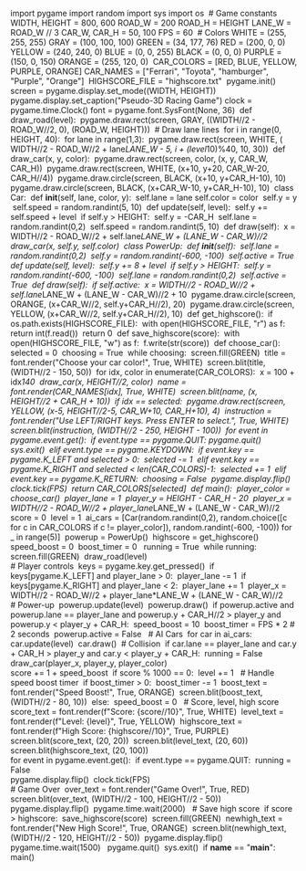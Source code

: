 ‎import pygame
‎import random
‎import sys
‎import os
‎
‎# Game constants
‎WIDTH, HEIGHT = 800, 600
‎ROAD_W = 200
‎ROAD_H = HEIGHT
‎LANE_W = ROAD_W // 3
‎CAR_W, CAR_H = 50, 100
‎FPS = 60
‎
‎# Colors
‎WHITE = (255, 255, 255)
‎GRAY = (100, 100, 100)
‎GREEN = (34, 177, 76)
‎RED = (200, 0, 0)
‎YELLOW = (240, 240, 0)
‎BLUE = (0, 0, 255)
‎BLACK = (0, 0, 0)
‎PURPLE = (150, 0, 150)
‎ORANGE = (255, 120, 0)
‎
‎CAR_COLORS = [RED, BLUE, YELLOW, PURPLE, ORANGE]
‎CAR_NAMES = ["Ferrari", "Toyota", "hamburger", "Purple", "Orange"]
‎
‎HIGHSCORE_FILE = "highscore.txt"
‎
‎pygame.init()
‎screen = pygame.display.set_mode((WIDTH, HEIGHT))
‎pygame.display.set_caption("Pseudo-3D Racing Game")
‎clock = pygame.time.Clock()
‎font = pygame.font.SysFont(None, 36)
‎
‎def draw_road(level):
‎    pygame.draw.rect(screen, GRAY, ((WIDTH//2 - ROAD_W//2, 0), (ROAD_W, HEIGHT)))
‎    # Draw lane lines
‎    for i in range(0, HEIGHT, 40):
‎        for lane in range(1,3):
‎            pygame.draw.rect(screen, WHITE, (
‎                WIDTH//2 - ROAD_W//2 + lane*LANE_W - 5, i + (level*10)%40, 10, 30))
‎
‎def draw_car(x, y, color):
‎    pygame.draw.rect(screen, color, (x, y, CAR_W, CAR_H))
‎    pygame.draw.rect(screen, WHITE, (x+10, y+20, CAR_W-20, CAR_H//4))
‎    pygame.draw.circle(screen, BLACK, (x+10, y+CAR_H-10), 10)
‎    pygame.draw.circle(screen, BLACK, (x+CAR_W-10, y+CAR_H-10), 10)
‎
‎class Car:
‎    def __init__(self, lane, color, y):
‎        self.lane = lane
‎        self.color = color
‎        self.y = y
‎        self.speed = random.randint(5, 10)
‎    def update(self, level):
‎        self.y += self.speed + level
‎        if self.y > HEIGHT:
‎            self.y = -CAR_H
‎            self.lane = random.randint(0,2)
‎            self.speed = random.randint(5, 10)
‎    def draw(self):
‎        x = WIDTH//2 - ROAD_W//2 + self.lane*LANE_W + (LANE_W - CAR_W)//2
‎        draw_car(x, self.y, self.color)
‎
‎class PowerUp:
‎    def __init__(self):
‎        self.lane = random.randint(0,2)
‎        self.y = random.randint(-600, -100)
‎        self.active = True
‎    def update(self, level):
‎        self.y += 8 + level
‎        if self.y > HEIGHT:
‎            self.y = random.randint(-600, -100)
‎            self.lane = random.randint(0,2)
‎            self.active = True
‎    def draw(self):
‎        if self.active:
‎            x = WIDTH//2 - ROAD_W//2 + self.lane*LANE_W + (LANE_W - CAR_W)//2 + 10
‎            pygame.draw.circle(screen, ORANGE, (x+CAR_W//2, self.y+CAR_H//2), 20)
‎            pygame.draw.circle(screen, YELLOW, (x+CAR_W//2, self.y+CAR_H//2), 10)
‎
‎def get_highscore():
‎    if os.path.exists(HIGHSCORE_FILE):
‎        with open(HIGHSCORE_FILE, "r") as f:
‎            return int(f.read())
‎    return 0
‎
‎def save_highscore(score):
‎    with open(HIGHSCORE_FILE, "w") as f:
‎        f.write(str(score))
‎
‎def choose_car():
‎    selected = 0
‎    choosing = True
‎    while choosing:
‎        screen.fill(GREEN)
‎        title = font.render("Choose your car color!", True, WHITE)
‎        screen.blit(title, (WIDTH//2 - 150, 50))
‎        for idx, color in enumerate(CAR_COLORS):
‎            x = 100 + idx*140
‎            draw_car(x, HEIGHT//2, color)
‎            name = font.render(CAR_NAMES[idx], True, WHITE)
‎            screen.blit(name, (x, HEIGHT//2 + CAR_H + 10))
‎            if idx == selected:
‎                pygame.draw.rect(screen, YELLOW, (x-5, HEIGHT//2-5, CAR_W+10, CAR_H+10), 4)
‎        instruction = font.render("Use LEFT/RIGHT keys. Press ENTER to select.", True, WHITE)
‎        screen.blit(instruction, (WIDTH//2 - 250, HEIGHT - 100))
‎        for event in pygame.event.get():
‎            if event.type == pygame.QUIT:
‎                pygame.quit()
‎                sys.exit()
‎            elif event.type == pygame.KEYDOWN:
‎                if event.key == pygame.K_LEFT and selected > 0:
‎                    selected -= 1
‎                elif event.key == pygame.K_RIGHT and selected < len(CAR_COLORS)-1:
‎                    selected += 1
‎                elif event.key == pygame.K_RETURN:
‎                    choosing = False
‎        pygame.display.flip()
‎        clock.tick(FPS)
‎    return CAR_COLORS[selected]
‎
‎def main():
‎    player_color = choose_car()
‎    player_lane = 1
‎    player_y = HEIGHT - CAR_H - 20
‎    player_x = WIDTH//2 - ROAD_W//2 + player_lane*LANE_W + (LANE_W - CAR_W)//2
‎    score = 0
‎    level = 1
‎    ai_cars = [Car(random.randint(0,2), random.choice([c for c in CAR_COLORS if c != player_color]), random.randint(-600, -100)) for _ in range(5)]
‎    powerup = PowerUp()
‎    highscore = get_highscore()
‎    speed_boost = 0
‎    boost_timer = 0
‎
‎    running = True
‎    while running:
‎        screen.fill(GREEN)
‎        draw_road(level)
‎        
‎        # Player controls
‎        keys = pygame.key.get_pressed()
‎        if keys[pygame.K_LEFT] and player_lane > 0:
‎            player_lane -= 1
‎        if keys[pygame.K_RIGHT] and player_lane < 2:
‎            player_lane += 1
‎        player_x = WIDTH//2 - ROAD_W//2 + player_lane*LANE_W + (LANE_W - CAR_W)//2
‎        
‎        # Power-up
‎        powerup.update(level)
‎        powerup.draw()
‎        if powerup.active and powerup.lane == player_lane and powerup.y + CAR_H//2 > player_y and powerup.y < player_y + CAR_H:
‎            speed_boost = 10
‎            boost_timer = FPS * 2  # 2 seconds
‎            powerup.active = False
‎
‎        # AI Cars
‎        for car in ai_cars:
‎            car.update(level)
‎            car.draw()
‎            # Collision
‎            if car.lane == player_lane and car.y + CAR_H > player_y and car.y < player_y + CAR_H:
‎                running = False
‎        
‎        draw_car(player_x, player_y, player_color)
‎        
‎        score += 1 + speed_boost
‎        if score % 1000 == 0:
‎            level += 1
‎
‎        # Handle speed boost timer
‎        if boost_timer > 0:
‎            boost_timer -= 1
‎            boost_text = font.render("Speed Boost!", True, ORANGE)
‎            screen.blit(boost_text, (WIDTH//2 - 80, 10))
‎        else:
‎            speed_boost = 0
‎
‎        # Score, level, high score
‎        score_text = font.render(f"Score: {score//10}", True, WHITE)
‎        level_text = font.render(f"Level: {level}", True, YELLOW)
‎        highscore_text = font.render(f"High Score: {highscore//10}", True, PURPLE)
‎        screen.blit(score_text, (20, 20))
‎        screen.blit(level_text, (20, 60))
‎        screen.blit(highscore_text, (20, 100))
‎        
‎        for event in pygame.event.get():
‎            if event.type == pygame.QUIT:
‎                running = False
‎        
‎        pygame.display.flip()
‎        clock.tick(FPS)
‎    
‎    # Game Over
‎    over_text = font.render("Game Over!", True, RED)
‎    screen.blit(over_text, (WIDTH//2 - 100, HEIGHT//2 - 50))
‎    pygame.display.flip()
‎    pygame.time.wait(2000)
‎
‎    # Save high score
‎    if score > highscore:
‎        save_highscore(score)
‎        screen.fill(GREEN)
‎        newhigh_text = font.render("New High Score!", True, ORANGE)
‎        screen.blit(newhigh_text, (WIDTH//2 - 120, HEIGHT//2 - 50))
‎        pygame.display.flip()
‎        pygame.time.wait(1500)
‎
‎    pygame.quit()
‎    sys.exit()
‎
‎if __name__ == "__main__":
‎    main()
